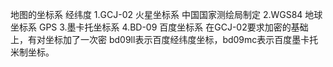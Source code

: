 地图的坐标系 经纬度
1.GCJ-02 火星坐标系 中国国家测绘局制定
2.WGS84 地球坐标系 GPS
3.墨卡托坐标系
4.BD-09 百度坐标系 在GCJ-02要求加密的基础上，有对坐标加了一次密
bd09ll表示百度经纬度坐标，bd09mc表示百度墨卡托米制坐标。